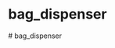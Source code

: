 # bag_dispenser

<!-- This a frontend static ecommerce website to sell bags. 
The main technology used in this project is HTML, CSS, JS, Node.js and NPM.
The main library used is Bootstrap. --># bag_dispenser
